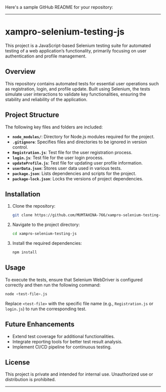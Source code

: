 Here's a sample GitHub README for your repository:

---

# xampro-selenium-testing-js

This project is a JavaScript-based Selenium testing suite for automated testing of a web application’s functionality, primarily focusing on user authentication and profile management.

## Overview

This repository contains automated tests for essential user operations such as registration, login, and profile update. Built using Selenium, the tests simulate user interactions to validate key functionalities, ensuring the stability and reliability of the application.

## Project Structure

The following key files and folders are included:

- **`node_modules/`**: Directory for Node.js modules required for the project.
- **`.gitignore`**: Specifies files and directories to be ignored in version control.
- **`Registration.js`**: Test file for the user registration process.
- **`login.js`**: Test file for the user login process.
- **`updateProfile.js`**: Test file for updating user profile information.
- **`userData.json`**: Stores user data used in various tests.
- **`package.json`**: Lists dependencies and scripts for the project.
- **`package-lock.json`**: Locks the versions of project dependencies.

## Installation

1. Clone the repository:
   ```bash
   git clone https://github.com/MUMTAHINA-766/xampro-selenium-testing-js.git
   ```
2. Navigate to the project directory:
   ```bash
   cd xampro-selenium-testing-js
   ```
3. Install the required dependencies:
   ```bash
   npm install
   ```

## Usage

To execute the tests, ensure that Selenium WebDriver is configured correctly and then run the following command:

```bash
node <test-file>.js
```

Replace `<test-file>` with the specific file name (e.g., `Registration.js` or `login.js`) to run the corresponding test.

## Future Enhancements

- Extend test coverage for additional functionalities.
- Integrate reporting tools for better test result analysis.
- Implement CI/CD pipeline for continuous testing.

## License

This project is private and intended for internal use. Unauthorized use or distribution is prohibited.

---
